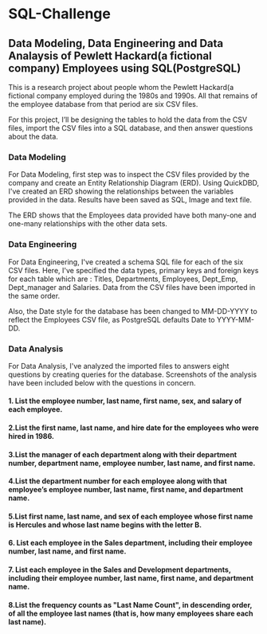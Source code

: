 # SQL-Challenge

## Data Modeling, Data Engineering and Data Analaysis of Pewlett Hackard(a fictional company) Employees using SQL(PostgreSQL)

This is a research project about people whom the Pewlett Hackard(a fictional company
employed during the 1980s and 1990s. All that remains of the employee database from that period are six CSV files.

For this project, I’ll be designing the tables to hold the data from the CSV files, import the CSV files into a SQL database, and then answer questions about the data. 

### Data Modeling

For Data Modeling, first step was to inspect the CSV files provided by the company and create an Entity Relationship Diagram (ERD). Using QuickDBD, I've created an ERD showing the relationships between the variables provided in the data. Results have been saved as SQL, Image and text file. 



The ERD shows that the Employees data provided have both many-one and one-many relationships with the other data sets.



### Data Engineering

For Data Engineering, I've created a schema SQL file for each of the six CSV files. Here, I've specified the data types, primary keys and foreign keys for each table which are : Titles, Departments, Employees, Dept_Emp, Dept_manager and Salaries. Data from the CSV files have been imported in the same order.

Also, the Date style for the database has been changed to MM-DD-YYYY to reflect the Employees CSV file, as PostgreSQL defaults Date to YYYY-MM-DD.



### Data Analysis

For Data Analysis, I've analyzed the imported files to answers eight questions by
creating queries for the database. Screenshots of the analysis have been included below with the questions in concern. 

#### 1. List the employee number, last name, first name, sex, and salary of each employee.



#### 2.List the first name, last name, and hire date for the employees who were hired in 1986.



#### 3.List the manager of each department along with their department number, department name, employee number, last name, and first name.



#### 4.List the department number for each employee along with that employee’s employee number, last name, first name, and department name.



#### 5.List first name, last name, and sex of each employee whose first name is Hercules and whose last name begins with the letter B.


#### 6. List each employee in the Sales department, including their employee number, last name, and first name.



#### 7. List each employee in the Sales and Development departments, including their employee number, last name, first name, and department name.


#### 8.List the frequency counts as "Last Name Count", in descending order, of all the employee last names (that is, how many employees share each last name).







